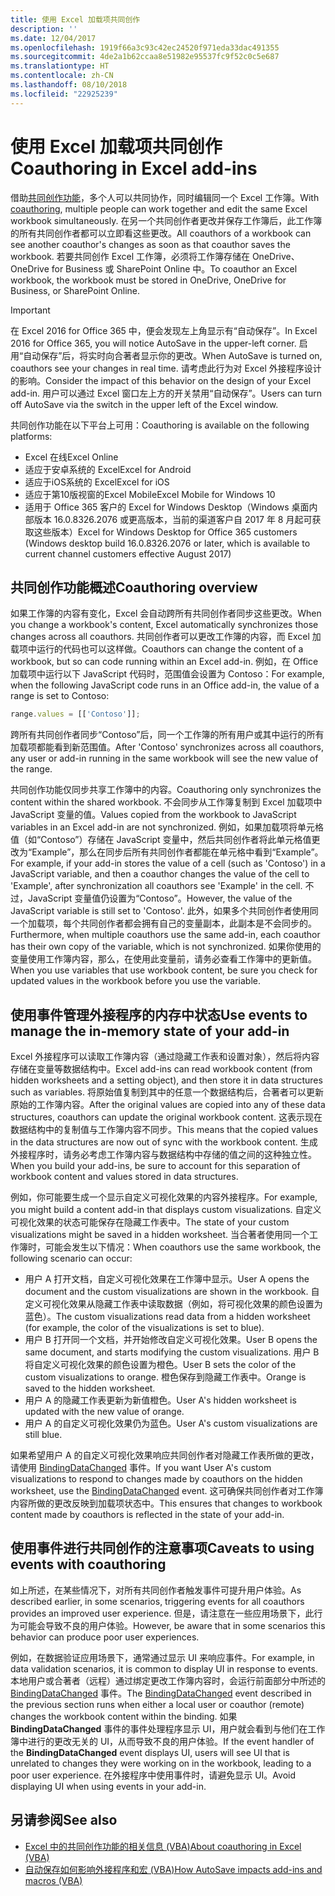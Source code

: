 ```yaml
---
title: 使用 Excel 加载项共同创作
description: ''
ms.date: 12/04/2017
ms.openlocfilehash: 1919f66a3c93c42ec24520f971eda33dac491355
ms.sourcegitcommit: 4de2a1b62ccaa8e51982e95537fc9f52c0c5e687
ms.translationtype: HT
ms.contentlocale: zh-CN
ms.lasthandoff: 08/10/2018
ms.locfileid: "22925239"
---
```

# <a name="coauthoring-in-excel-add-ins"></a><span data-ttu-id="01437-102">使用 Excel 加载项共同创作</span><span class="sxs-lookup"><span data-stu-id="01437-102">Coauthoring in Excel add-ins</span></span>  

<span data-ttu-id="01437-103">借助[共同创作功能](https://support.office.com/article/Collaborate-on-Excel-workbooks-at-the-same-time-with-co-authoring-7152aa8b-b791-414c-a3bb-3024e46fb104)，多个人可以共同协作，同时编辑同一个 Excel 工作簿。</span><span class="sxs-lookup"><span data-stu-id="01437-103">With [coauthoring](https://support.office.com/article/Collaborate-on-Excel-workbooks-at-the-same-time-with-co-authoring-7152aa8b-b791-414c-a3bb-3024e46fb104), multiple people can work together and edit the same Excel workbook simultaneously.</span></span> <span data-ttu-id="01437-104">在另一个共同创作者更改并保存工作簿后，此工作簿的所有共同创作者都可以立即看这些更改。</span><span class="sxs-lookup"><span data-stu-id="01437-104">All coauthors of a workbook can see another coauthor's changes as soon as that coauthor saves the workbook.</span></span> <span data-ttu-id="01437-105">若要共同创作 Excel 工作簿，必须将工作簿存储在 OneDrive、OneDrive for Business 或 SharePoint Online 中。</span><span class="sxs-lookup"><span data-stu-id="01437-105">To coauthor an Excel workbook, the workbook must be stored in OneDrive, OneDrive for Business, or SharePoint Online.</span></span>

> [!IMPORTANT]
> <span data-ttu-id="01437-106">在 Excel 2016 for Office 365 中，便会发现左上角显示有“自动保存”。</span><span class="sxs-lookup"><span data-stu-id="01437-106">In Excel 2016 for Office 365, you will notice AutoSave in the upper-left corner.</span></span> <span data-ttu-id="01437-107">启用“自动保存”后，将实时向合著者显示你的更改。</span><span class="sxs-lookup"><span data-stu-id="01437-107">When AutoSave is turned on, coauthors see your changes in real time.</span></span> <span data-ttu-id="01437-108">请考虑此行为对 Excel 外接程序设计的影响。</span><span class="sxs-lookup"><span data-stu-id="01437-108">Consider the impact of this behavior on the design of your Excel add-in.</span></span> <span data-ttu-id="01437-109">用户可以通过 Excel 窗口左上方的开关禁用“自动保存”。</span><span class="sxs-lookup"><span data-stu-id="01437-109">Users can turn off AutoSave via the switch in the upper left of the Excel window.</span></span>

<span data-ttu-id="01437-110">共同创作功能在以下平台上可用：</span><span class="sxs-lookup"><span data-stu-id="01437-110">Coauthoring is available on the following platforms:</span></span>

- <span data-ttu-id="01437-111">Excel 在线</span><span class="sxs-lookup"><span data-stu-id="01437-111">Excel Online</span></span>
- <span data-ttu-id="01437-112">适应于安卓系统的 Excel</span><span class="sxs-lookup"><span data-stu-id="01437-112">Excel for Android</span></span>
- <span data-ttu-id="01437-113">适应于iOS系统的 Excel</span><span class="sxs-lookup"><span data-stu-id="01437-113">Excel for iOS</span></span>
- <span data-ttu-id="01437-114">适应于第10版视窗的Excel Mobile</span><span class="sxs-lookup"><span data-stu-id="01437-114">Excel Mobile for Windows 10</span></span>
- <span data-ttu-id="01437-115">适用于 Office 365 客户的 Excel for Windows Desktop（Windows 桌面内部版本 16.0.8326.2076 或更高版本，当前的渠道客户自 2017 年 8 月起可获取这些版本）</span><span class="sxs-lookup"><span data-stu-id="01437-115">Excel for Windows Desktop for Office 365 customers (Windows desktop build 16.0.8326.2076 or later, which is available to current channel customers effective August 2017)</span></span>

## <a name="coauthoring-overview"></a><span data-ttu-id="01437-116">共同创作功能概述</span><span class="sxs-lookup"><span data-stu-id="01437-116">Coauthoring overview</span></span>
 
<span data-ttu-id="01437-117">如果工作簿的内容有变化，Excel 会自动跨所有共同创作者同步这些更改。</span><span class="sxs-lookup"><span data-stu-id="01437-117">When you change a workbook's content, Excel automatically synchronizes those changes across all coauthors.</span></span> <span data-ttu-id="01437-118">共同创作者可以更改工作簿的内容，而 Excel 加载项中运行的代码也可以这样做。</span><span class="sxs-lookup"><span data-stu-id="01437-118">Coauthors can change the content of a workbook, but so can code running within an Excel add-in.</span></span> <span data-ttu-id="01437-119">例如，在 Office 加载项中运行以下 JavaScript 代码时，范围值会设置为 Contoso：</span><span class="sxs-lookup"><span data-stu-id="01437-119">For example, when the following JavaScript code runs in an Office add-in, the value of a range is set to Contoso:</span></span>

```js
range.values = [['Contoso']];
```
<span data-ttu-id="01437-120">跨所有共同创作者同步“Contoso”后，同一个工作簿的所有用户或其中运行的所有加载项都能看到新范围值。</span><span class="sxs-lookup"><span data-stu-id="01437-120">After 'Contoso' synchronizes across all coauthors, any user or add-in running in the same workbook will see the new value of the range.</span></span> 

<span data-ttu-id="01437-121">共同创作功能仅同步共享工作簿中的内容。</span><span class="sxs-lookup"><span data-stu-id="01437-121">Coauthoring only synchronizes the content within the shared workbook.</span></span> <span data-ttu-id="01437-122">不会同步从工作簿复制到 Excel 加载项中 JavaScript 变量的值。</span><span class="sxs-lookup"><span data-stu-id="01437-122">Values copied from the workbook to JavaScript variables in an Excel add-in are not synchronized.</span></span> <span data-ttu-id="01437-123">例如，如果加载项将单元格值（如“Contoso”）存储在 JavaScript 变量中，然后共同创作者将此单元格值更改为“Example”，那么在同步后所有共同创作者都能在单元格中看到“Example”。</span><span class="sxs-lookup"><span data-stu-id="01437-123">For example, if your add-in stores the value of a cell (such as 'Contoso') in a JavaScript variable, and then a coauthor changes the value of the cell to 'Example', after synchronization all coauthors see 'Example' in the cell.</span></span> <span data-ttu-id="01437-124">不过，JavaScript 变量值仍设置为“Contoso”。</span><span class="sxs-lookup"><span data-stu-id="01437-124">However, the value of the JavaScript variable is still set to 'Contoso'.</span></span> <span data-ttu-id="01437-125">此外，如果多个共同创作者使用同一个加载项，每个共同创作者都会拥有自己的变量副本，此副本是不会同步的。</span><span class="sxs-lookup"><span data-stu-id="01437-125">Furthermore, when multiple coauthors use the same add-in, each coauthor has their own copy of the variable, which is not synchronized.</span></span> <span data-ttu-id="01437-126">如果你使用的变量使用工作簿内容，那么，在使用此变量前，请务必查看工作簿中的更新值。</span><span class="sxs-lookup"><span data-stu-id="01437-126">When you use variables that use workbook content, be sure you check for updated values in the workbook before you use the variable.</span></span> 

## <a name="use-events-to-manage-the-in-memory-state-of-your-add-in"></a><span data-ttu-id="01437-127">使用事件管理外接程序的内存中状态</span><span class="sxs-lookup"><span data-stu-id="01437-127">Use events to manage the in-memory state of your add-in</span></span>
 
<span data-ttu-id="01437-128">Excel 外接程序可以读取工作簿内容（通过隐藏工作表和设置对象），然后将内容存储在变量等数据结构中。</span><span class="sxs-lookup"><span data-stu-id="01437-128">Excel add-ins can read workbook content (from hidden worksheets and a setting object), and then store it in data structures such as variables.</span></span> <span data-ttu-id="01437-129">将原始值复制到其中的任意一个数据结构后，合著者可以更新原始的工作簿内容。</span><span class="sxs-lookup"><span data-stu-id="01437-129">After the original values are copied into any of these data structures, coauthors can update the original workbook content.</span></span> <span data-ttu-id="01437-130">这表示现在数据结构中的复制值与工作簿内容不同步。</span><span class="sxs-lookup"><span data-stu-id="01437-130">This means that the copied values in the data structures are now out of sync with the workbook content.</span></span> <span data-ttu-id="01437-131">生成外接程序时，请务必考虑工作簿内容与数据结构中存储的值之间的这种独立性。</span><span class="sxs-lookup"><span data-stu-id="01437-131">When you build your add-ins, be sure to account for this separation of workbook content and values stored in data structures.</span></span>

<span data-ttu-id="01437-132">例如，你可能要生成一个显示自定义可视化效果的内容外接程序。</span><span class="sxs-lookup"><span data-stu-id="01437-132">For example, you might build a content add-in that displays custom visualizations.</span></span> <span data-ttu-id="01437-133">自定义可视化效果的状态可能保存在隐藏工作表中。</span><span class="sxs-lookup"><span data-stu-id="01437-133">The state of your custom visualizations might be saved in a hidden worksheet.</span></span> <span data-ttu-id="01437-134">当合著者使用同一个工作簿时，可能会发生以下情况：</span><span class="sxs-lookup"><span data-stu-id="01437-134">When coauthors use the same workbook, the following scenario can occur:</span></span>

- <span data-ttu-id="01437-135">用户 A 打开文档，自定义可视化效果在工作簿中显示。</span><span class="sxs-lookup"><span data-stu-id="01437-135">User A opens the document and the custom visualizations are shown in the workbook.</span></span> <span data-ttu-id="01437-136">自定义可视化效果从隐藏工作表中读取数据（例如，将可视化效果的颜色设置为蓝色）。</span><span class="sxs-lookup"><span data-stu-id="01437-136">The custom visualizations read data from a hidden worksheet (for example, the color of the visualizations is set to blue).</span></span>
- <span data-ttu-id="01437-137">用户 B 打开同一个文档，并开始修改自定义可视化效果。</span><span class="sxs-lookup"><span data-stu-id="01437-137">User B opens the same document, and starts modifying the custom visualizations.</span></span> <span data-ttu-id="01437-138">用户 B 将自定义可视化效果的颜色设置为橙色。</span><span class="sxs-lookup"><span data-stu-id="01437-138">User B sets the color of the custom visualizations to orange.</span></span> <span data-ttu-id="01437-139">橙色保存到隐藏工作表中。</span><span class="sxs-lookup"><span data-stu-id="01437-139">Orange is saved to the hidden worksheet.</span></span>
- <span data-ttu-id="01437-140">用户 A 的隐藏工作表更新为新值橙色。</span><span class="sxs-lookup"><span data-stu-id="01437-140">User A's hidden worksheet is updated with the new value of orange.</span></span>
- <span data-ttu-id="01437-141">用户 A 的自定义可视化效果仍为蓝色。</span><span class="sxs-lookup"><span data-stu-id="01437-141">User A's custom visualizations are still blue.</span></span> 

<span data-ttu-id="01437-142">如果希望用户 A 的自定义可视化效果响应共同创作者对隐藏工作表所做的更改，请使用 [BindingDataChanged](https://dev.office.com/reference/add-ins/shared/binding.bindingdatachangedevent) 事件。</span><span class="sxs-lookup"><span data-stu-id="01437-142">If you want User A's custom visualizations to respond to changes made by coauthors on the hidden worksheet, use the [BindingDataChanged](https://dev.office.com/reference/add-ins/shared/binding.bindingdatachangedevent) event.</span></span> <span data-ttu-id="01437-143">这可确保共同创作者对工作簿内容所做的更改反映到加载项状态中。</span><span class="sxs-lookup"><span data-stu-id="01437-143">This ensures that changes to workbook content made by coauthors is reflected in the state of your add-in.</span></span>

## <a name="caveats-to-using-events-with-coauthoring"></a><span data-ttu-id="01437-144">使用事件进行共同创作的注意事项</span><span class="sxs-lookup"><span data-stu-id="01437-144">Caveats to using events with coauthoring</span></span> 

<span data-ttu-id="01437-145">如上所述，在某些情况下，对所有共同创作者触发事件可提升用户体验。</span><span class="sxs-lookup"><span data-stu-id="01437-145">As described earlier, in some scenarios, triggering events for all coauthors provides an improved user experience.</span></span> <span data-ttu-id="01437-146">但是，请注意在一些应用场景下，此行为可能会导致不良的用户体验。</span><span class="sxs-lookup"><span data-stu-id="01437-146">However, be aware that in some scenarios this behavior can produce poor user experiences.</span></span> 

<span data-ttu-id="01437-147">例如，在数据验证应用场景下，通常通过显示 UI 来响应事件。</span><span class="sxs-lookup"><span data-stu-id="01437-147">For example, in data validation scenarios, it is common to display UI in response to events.</span></span> <span data-ttu-id="01437-148">本地用户或合著者（远程）通过绑定更改工作簿内容时，会运行前面部分中所述的 [BindingDataChanged](https://dev.office.com/reference/add-ins/shared/binding.bindingdatachangedevent) 事件。</span><span class="sxs-lookup"><span data-stu-id="01437-148">The [BindingDataChanged](https://dev.office.com/reference/add-ins/shared/binding.bindingdatachangedevent) event described in the previous section runs when either a local user or coauthor (remote) changes the workbook content within the binding.</span></span> <span data-ttu-id="01437-149">如果 **BindingDataChanged** 事件的事件处理程序显示 UI，用户就会看到与他们在工作簿中进行的更改无关的 UI，从而导致不良的用户体验。</span><span class="sxs-lookup"><span data-stu-id="01437-149">If the event handler of the **BindingDataChanged** event displays UI, users will see UI that is unrelated to changes they were working on in the workbook, leading to a poor user experience.</span></span> <span data-ttu-id="01437-150">在外接程序中使用事件时，请避免显示 UI。</span><span class="sxs-lookup"><span data-stu-id="01437-150">Avoid displaying UI when using events in your add-in.</span></span>

## <a name="see-also"></a><span data-ttu-id="01437-151">另请参阅</span><span class="sxs-lookup"><span data-stu-id="01437-151">See also</span></span> 

- [<span data-ttu-id="01437-152">Excel 中的共同创作功能的相关信息 (VBA)</span><span class="sxs-lookup"><span data-stu-id="01437-152">About coauthoring in Excel (VBA)</span></span>](https://msdn.microsoft.com/vba/excel-vba/articles/about-coauthoring-in-excel) 
- [<span data-ttu-id="01437-153">自动保存如何影响外接程序和宏 (VBA)</span><span class="sxs-lookup"><span data-stu-id="01437-153">How AutoSave impacts add-ins and macros (VBA)</span></span>](https://msdn.microsoft.com/vba/office-shared-vba/articles/how-autosave-impacts-addins-and-macros) 
